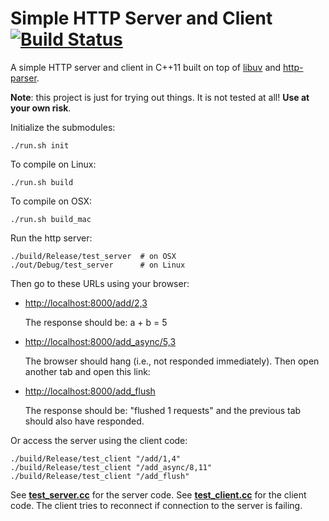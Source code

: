 Simple HTTP Server and Client [![Build Status](https://travis-ci.org/felix-halim/http-server.svg?branch=master)](https://travis-ci.org/felix-halim/http-server)
===========

A simple HTTP server and client in C++11 built on top of 
[libuv](https://github.com/joyent/libuv)
and
[http-parser](https://github.com/joyent/http-parser).

<b>Note</b>: this project is just for trying out things.
It is not tested at all! <b>Use at your own risk</b>.

Initialize the submodules:

    ./run.sh init

To compile on Linux:

    ./run.sh build

To compile on OSX:

    ./run.sh build_mac

Run the http server:

    ./build/Release/test_server  # on OSX
    ./out/Debug/test_server      # on Linux


Then go to these URLs using your browser:


* [http://localhost:8000/add/2,3](http://localhost:8000/add/2,3)

    The response should be: a + b = 5
 
* [http://localhost:8000/add_async/5,3](http://localhost:8000/add_async/5,3)

    The browser should hang (i.e., not responded immediately).
    Then open another tab and open this link:

* [http://localhost:8000/add_flush](http://localhost:8000/add_flush)

    The response should be: "flushed 1 requests" and
    the previous tab should also have responded.


Or access the server using the client code:

    ./build/Release/test_client "/add/1,4"
    ./build/Release/test_client "/add_async/8,11"
    ./build/Release/test_client "/add_flush"


See <b>[test_server.cc](https://github.com/felix-halim/http-server/blob/master/test_server.cc)</b> for the server code.
See <b>[test_client.cc](https://github.com/felix-halim/http-server/blob/master/test_client.cc)</b> for the client code.
The client tries to reconnect if connection to the server is failing.
